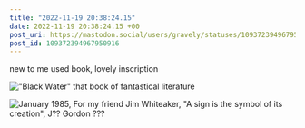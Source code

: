 ```yaml
---
title: "2022-11-19 20:38:24.15"
date: 2022-11-19 20:38:24.15 +00
post_uri: https://mastodon.social/users/gravely/statuses/109372394967950916
post_id: 109372394967950916
---
```

new to me used book, lovely inscription


!["Black Water" that book of fantastical literature](/images/109372382365785867.jpg)

![January 1985, For my friend Jim Whiteaker, "A sign is the symbol of its creation", J?? Gordon ???](/images/109372382534562508.jpg)

